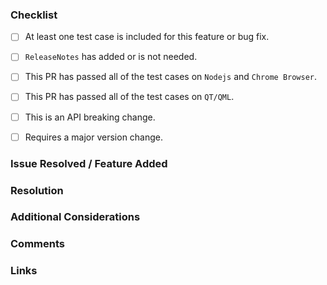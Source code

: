 ### Checklist

* [ ] At least one test case is included for this feature or bug fix.
* [ ] `ReleaseNotes` has added or is not needed.
* [ ] This PR has passed all of the test cases on `Nodejs` and `Chrome Browser`.
* [ ] This PR has passed all of the test cases on `QT/QML`.
* [ ] This is an API breaking change.
* [ ] Requires a major version change.


### Issue Resolved / Feature Added
[//]: # (Describe the issue resolved or feature added by this pull request)

### Resolution
[//]: # (Does the code work as intended?)
[//]: # (What is the impact of this change and *why* was it made?)

### Additional Considerations
[//]: # (How should the change be tested?)
[//]: # (Are there any outstanding questions?)
[//]: # (Were any side-effects caused by the change?)


### Comments

### Links
[//]: # (Related issues, references)